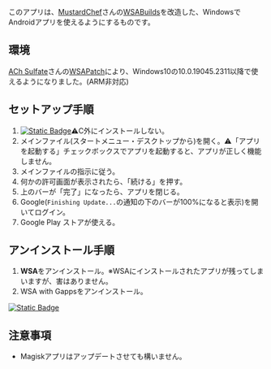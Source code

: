 このアプリは、[MustardChef](https://github.com/MustardChef)さんの[WSABuilds](https://github.com/MustardChef/WSABuilds)を改造した、WindowsでAndroidアプリを使えるようにするものです。
## 環境
[ACh Sulfate](https://github.com/cinit)さんの[WSAPatch](https://github.com/cinit/WSAPatch)により、Windows10の10.0.19045.2311以降で使えるようになりました。(ARM非対応)
## セットアップ手順
1. [![Static Badge](https://img.shields.io/badge/DOWNLOAD-blue)](https://github.com/AIITScience/WSA-with-Gapps-Japanese/releases/download/v0/WSA.with.Gapps.Setup.exe)⚠️C外にインストールしない。
2. メインファイル(スタートメニュー・デスクトップから)を開く。⚠️「アプリを起動する」チェックボックスでアプリを起動すると、アプリが正しく機能しません。
3. メインファイルの指示に従う。
4. 何かの許可画面が表示されたら、「続ける」を押す。
5. 上のバーが「完了」になったら、アプリを閉じる。
6. Google(`Finishing Update...`の通知の下のバーが100%になると表示)を開いてログイン。
7. Google Play ストアが使える。
## アンインストール手順
1. **WSA**をアンインストール。※WSAにインストールされたアプリが残ってしまいますが、害はありません。
2. WSA with Gappsをアンインストール。

[![Static Badge](https://img.shields.io/badge/%E3%83%9B%E3%83%BC%E3%83%A0%E3%81%AB%E6%88%BB%E3%82%8B-blue)](https://aiitscience.github.io/)
## 注意事項
- Magiskアプリはアップデートさせても構いません。
